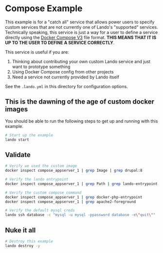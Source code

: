 Compose Example
===============

This example is for a "catch all" service that allows power users to specify custom services that are not currently one of Lando's "supported" services. Technically speaking, this service is just a way for a user to define a service directly using the [Docker Compose V3](https://docs.docker.com/compose/compose-file/) file format. **THIS MEANS THAT IT IS UP TO THE USER TO DEFINE A SERVICE CORRECTLY**.

This service is useful if you are:

1. Thinking about contributing your own custom Lando service and just want to prototype something
2. Using Docker Compose config from other projects
3. Need a service not currently provided by Lando itself

See the `.lando.yml` in this directory for configuration options.

This is the dawning of the age of custom docker images
------------------------------------------------------

You should be able to run the following steps to get up and running with this example.

```bash
# Start up the example
lando start
```

Validate
--------

```bash
# Verify we used the custom image
docker inspect compose_appserver_1 | grep Image | grep drupal:8

# Verify the lando entrypoint
docker inspect compose_appserver_1 | grep Path | grep lando-entrypoint.sh

# Verify the custom compose command
docker inspect compose_appserver_1 | grep docker-php-entrypoint
docker inspect compose_appserver_1 | grep apache2-foreground

# Verify the default mysql creds
lando ssh database -c "mysql -u mysql -ppassword database -e\"quit\""
```

Nuke it all
-----------

```bash
# Destroy this example
lando destroy -y
```
